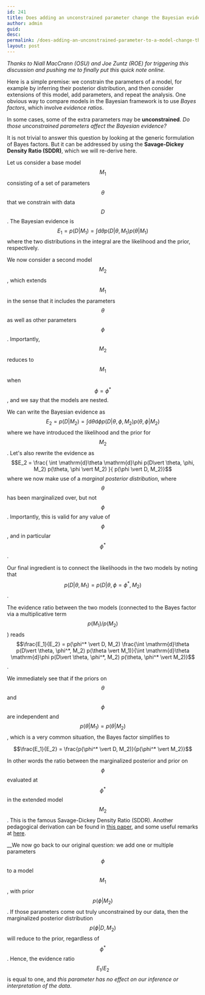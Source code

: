 ```yaml
---
id: 241
title: Does adding an unconstrained parameter change the Bayesian evidence?
author: admin
guid:
desc:  
permalink: /does-adding-an-unconstrained-parameter-to-a-model-change-the-bayesian-evidence/
layout: post
---
```


_Thanks to Niall MacCrann (OSU) and Joe Zuntz (ROE) for triggering this discussion and pushing me to finally put this quick note online._
 
Here is a simple premise: we constrain the parameters of a model, for example by inferring their posterior distribution, and then consider extensions of this model, add parameters, and repeat the analysis. 
One obvious way to compare models in the Bayesian framework is to use _Bayes factors_, which involve _evidence ratios_.

In some cases, some of the extra parameters may be __unconstrained__. 
_Do those unconstrained parameters affect the Bayesian evidence?_ 

It is not trivial to answer this question by looking at the generic formulation of Bayes factors. But it can be addressed by using the __Savage-Dickey Density Ratio (SDDR)__, which we will re-derive here.

Let us consider a base model $$M_1$$ consisting of a set of parameters $$\theta$$ that we constrain with data $$D$$. 
The Bayesian evidence is
$$E_1 = p(D\vert M_1) = \int \mathrm{d}\theta p(D\vert \theta, M_1) p(\theta \vert  M_1)$$
where the two distributions in the integral are the likelihood and the prior, respectively.

We now consider a second model $$M_2$$, which extends $$M_1$$ in the sense that it includes the parameters $$\theta$$ as well as other parameters $$\phi$$. Importantly, $$M_2$$ reduces to $$M_1$$ when $$\phi=\phi^*$$, and we say that the models are nested.

We can write the Bayesian evidence as 
$$E_2 = p(D\vert M_2) = \int \mathrm{d}\theta \mathrm{d}\phi  p(D\vert \theta, \phi, M_2) p(\theta, \phi \vert  M_2)$$
where we have introduced the likelihood and the prior for $$M_2$$.
Let's also rewrite the evidence as
$$E_2 = \frac{ \int \mathrm{d}\theta \mathrm{d}\phi  p(D\vert \theta, \phi, M_2) p(\theta, \phi \vert  M_2) }{ p(\phi \vert  D, M_2)}$$
where we now make use of a _marginal posterior distribution_, where $$\theta$$ has been marginalized over, but not $$\phi$$. Importantly, this is valid for any value of $$\phi$$, and in particular $$\phi^*$$.

Our final ingredient is to connect the likelihoods in the two models by noting that 
$$p(D\vert \theta, M_1)  = p(D\vert \theta, \phi=\phi^*, M_2)$$.

The evidence ratio between the two models (connected to the Bayes factor via a multiplicative term $$p(M_1)/p(M_2)$$) reads
$$\frac{E_1}{E_2} = p(\phi^* \vert  D, M_2) \frac{\int \mathrm{d}\theta p(D\vert \theta, \phi^*, M_2) p(\theta \vert  M_1)}{\int \mathrm{d}\theta \mathrm{d}\phi  p(D\vert \theta, \phi^*, M_2) p(\theta, \phi^* \vert  M_2)}$$.

We immediately see that if the priors on $$\theta$$ and $$\phi$$ are independent and $$p(\theta\vert M_1) = p(\theta\vert M_2)$$, which is a very common situation, the Bayes factor simplifies to

$$\frac{E_1}{E_2} = \frac{p(\phi^* \vert  D, M_2)}{p(\phi^* \vert  M_2)}$$

In other words the ratio between the marginalized posterior and prior on $$\phi$$ evaluated at $$\phi^*$$ in the extended model $$M_2$$.
This is the famous Savage-Dickey Density Ratio (SDDR). 
Another pedagogical derivation can be found in [this paper](https://arxiv.org/abs/1307.2904), and some useful remarks at [here](https://xianblog.wordpress.com/2009/09/24/is-the-dickey-savage-ratio-any-valid/).

__We now go back to our original question: we add one or multiple parameters $$\phi$$ to a model $$M_1$$, with prior $$p(\phi \vert  M_2)$$. If those parameters come out truly unconstrained by our data, then the marginalized posterior distribution $$p(\phi \vert  D, M_2)$$ will reduce to the prior, regardless of $$\phi^*$$. Hence, the evidence ratio $$E_1/E_2$$ is equal to one, and _this parameter has no effect on our inference or interpretation of the data_. 

